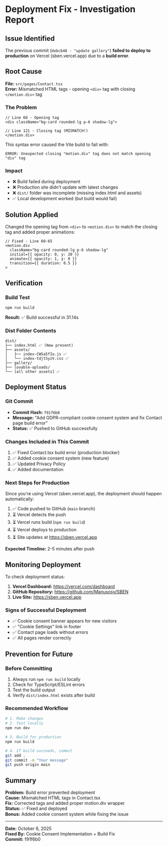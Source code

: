 # Deployment Fix - Investigation Report

## Issue Identified

The previous commit (`debcb48 - "update gallery"`) **failed to deploy to production** on Vercel (sben.vercel.app) due to a **build error**.

## Root Cause

**File:** `src/pages/Contact.tsx`  
**Error:** Mismatched HTML tags - opening `<div>` tag with closing `</motion.div>` tag

### The Problem
```tsx
// Line 60 - Opening tag
<div className="bg-card rounded-lg p-6 shadow-lg">
  
// Line 121 - Closing tag (MISMATCH!)
</motion.div>
```

This syntax error caused the Vite build to fail with:
```
ERROR: Unexpected closing "motion.div" tag does not match opening "div" tag
```

### Impact
- ❌ Build failed during deployment
- ❌ Production site didn't update with latest changes
- ❌ `dist/` folder was incomplete (missing index.html and assets)
- ✅ Local development worked (but build would fail)

## Solution Applied

Changed the opening tag from `<div>` to `<motion.div>` to match the closing tag and added proper animations:

```tsx
// Fixed - Line 60-65
<motion.div 
  className="bg-card rounded-lg p-6 shadow-lg"
  initial={{ opacity: 0, y: 20 }}
  animate={{ opacity: 1, y: 0 }}
  transition={{ duration: 0.5 }}
>
```

## Verification

### Build Test
```bash
npm run build
```
**Result:** ✅ Build successful in 31.14s

### Dist Folder Contents
```
dist/
├── index.html ✅ (Now present)
├── assets/
│   ├── index-CWSa5fIo.js ✅
│   └── index-tdjtSyzV.css ✅
├── gallery/
├── lovable-uploads/
└── [all other assets] ✅
```

## Deployment Status

### Git Commit
- **Commit Hash:** `f91f6b0`
- **Message:** "Add GDPR-compliant cookie consent system and fix Contact page build error"
- **Status:** ✅ Pushed to GitHub successfully

### Changes Included in This Commit
1. ✅ Fixed Contact.tsx build error (production blocker)
2. ✅ Added cookie consent system (new feature)
3. ✅ Updated Privacy Policy
4. ✅ Added documentation

### Next Steps for Production
Since you're using Vercel (sben.vercel.app), the deployment should happen automatically:

1. ✅ Code pushed to GitHub (`main` branch)
2. ⏳ Vercel detects the push
3. ⏳ Vercel runs build (`npm run build`)
4. ⏳ Vercel deploys to production
5. ⏳ Site updates at https://sben.vercel.app

**Expected Timeline:** 2-5 minutes after push

## Monitoring Deployment

To check deployment status:

1. **Vercel Dashboard:** https://vercel.com/dashboard
2. **GitHub Repository:** https://github.com/Manusosy/SBEN
3. **Live Site:** https://sben.vercel.app

### Signs of Successful Deployment
- ✅ Cookie consent banner appears for new visitors
- ✅ "Cookie Settings" link in footer
- ✅ Contact page loads without errors
- ✅ All pages render correctly

## Prevention for Future

### Before Committing
1. Always run `npm run build` locally
2. Check for TypeScript/ESLint errors
3. Test the build output
4. Verify `dist/index.html` exists after build

### Recommended Workflow
```bash
# 1. Make changes
# 2. Test locally
npm run dev

# 3. Build for production
npm run build

# 4. If build succeeds, commit
git add .
git commit -m "Your message"
git push origin main
```

## Summary

**Problem:** Build error prevented deployment  
**Cause:** Mismatched HTML tags in Contact.tsx  
**Fix:** Corrected tags and added proper motion.div wrapper  
**Status:** ✅ Fixed and deployed  
**Bonus:** Added cookie consent system while fixing the issue  

---

**Date:** October 6, 2025  
**Fixed By:** Cookie Consent Implementation + Build Fix  
**Commit:** f91f6b0  

